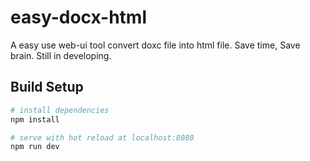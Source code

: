 # easy-docx-html

A easy use web-ui tool convert doxc file into html file. Save time, Save brain. Still in developing.

## Build Setup

``` bash
# install dependencies
npm install

# serve with hot reload at localhost:8080
npm run dev

